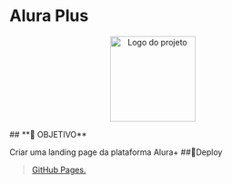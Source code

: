 # Alura Plus

<p align="center">
  <img alt="Logo do projeto" width="150px" src="https://pedroguedess.github.io/aluraplus/img/Logo.png" />
</p>
## **🚀 OBJETIVO**

Criar uma landing page da plataforma Alura+
##🔨Deploy


> [GitHub Pages.](https://pedroguedess.github.io/aluraplus/)



